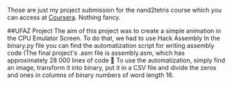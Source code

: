 Those are just my project submission for the nand2tetris course which you can access at [Coursera](https://www.coursera.org/). Nothing fancy.

##UFAZ Project
The aim of this project was to create a simple animation in the CPU Emulator Screen. To do that, we had to use Hack Assembly
In the binary.py file you can find the automatization script for writing assembly code (The final project's .asm file is assembly.asm, which has approximately 28 000 lines of code 🥴
To use the automatization, simply find an image, transform it into binary, put it in a CSV file and divide the zeros and ones in columns of binary numbers of word length 16. 
 
